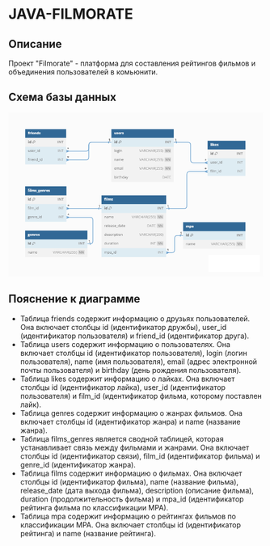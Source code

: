 # JAVA-FILMORATE

## Описание

Проект "Filmorate" - платформа для составления рейтингов фильмов и объединения пользователей в комьюнити.

## Схема базы данных

![](src/main/resources/static/ERDiagram.png)

## Пояснение к диаграмме

- Таблица friends содержит информацию о друзьях пользователей. Она включает столбцы id (идентификатор дружбы), user_id (идентификатор пользователя) и friend_id (идентификатор друга).
- Таблица users содержит информацию о пользователях. Она включает столбцы id (идентификатор пользователя), login (логин пользователя), name (имя пользователя), email (адрес электронной почты пользователя) и birthday (день рождения пользователя).
- Таблица likes содержит информацию о лайках. Она включает столбцы id (идентификатор лайка), user_id (идентификатор пользователя) и film_id (идентификатор фильма, которому поставлен лайк).
- Таблица genres содержит информацию о жанрах фильмов. Она включает столбцы id (идентификатор жанра) и name (название жанра).
- Таблица films_genres является сводной таблицей, которая устанавливает связь между фильмами и жанрами. Она включает столбцы id (идентификатор связи), film_id (идентификатор фильма) и genre_id (идентификатор жанра).
- Таблица films содержит информацию о фильмах. Она включает столбцы id (идентификатор фильма), name (название фильма), release_date (дата выхода фильма), description (описание фильма), duration (продолжительность фильма) и mpa_id (идентификатор рейтинга фильма по классификации MPA).
- Таблица mpa содержит информацию о рейтингах фильмов по классификации MPA. Она включает столбцы id (идентификатор рейтинга) и name (название рейтинга).

